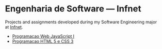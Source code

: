 # Engenharia de Software — Infnet

Projects and assignments developed during my Software Engineering major at [Infnet](https://www.infnet.edu.br).

- [Programacao Web JavaScript I](./web_js_i)
- [Programacao HTML 5 e CSS 3](./web_html_css_i)
